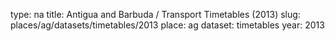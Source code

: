 type: na
title: Antigua and Barbuda / Transport Timetables (2013)
slug: places/ag/datasets/timetables/2013
place: ag
dataset: timetables
year: 2013
